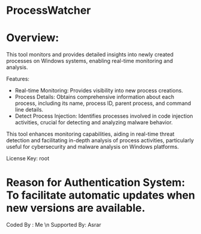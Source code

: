 # ProcessWatcher

# Overview:
This tool monitors and provides detailed insights into newly created processes on Windows systems, enabling real-time monitoring and analysis.

Features:

- Real-time Monitoring: Provides visibility into new process creations.
- Process Details: Obtains comprehensive information about each process, including its name, process ID, parent process, and command line details.
- Detect Process Injection: Identifies processes involved in code injection activities, crucial for detecting and analyzing malware behavior.

This tool enhances monitoring capabilities, aiding in real-time threat detection and facilitating in-depth analysis of process activities, particularly useful for cybersecurity and malware analysis on Windows platforms.

License Key: root

# Reason for Authentication System: To facilitate automatic updates when new versions are available.

Coded By : Me \n
Supported By: Asrar
